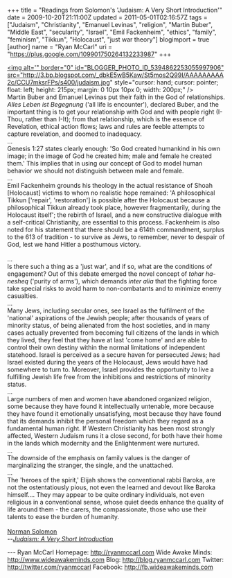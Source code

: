 +++
title = "Readings from Solomon's 'Judaism: A Very Short Introduction'"
date = 2009-10-20T21:11:00Z
updated = 2011-05-01T02:16:57Z
tags = ["Judaism", "Christianity", "Emanuel Levinas", "religion", "Martin Buber", "Middle East", "secularity", "Israel", "Emil Fackenheim", "ethics", "family", "feminism", "Tikkun", "Holocaust", "just war theory"]
blogimport = true
[author]
	name = "Ryan McCarl"
	uri = "https://plus.google.com/109901750264132233987"
+++

<a href="http://3.bp.blogspot.com/_dbkE5wB5Kaw/St5mos2Q99I/AAAAAAAAA2c/CCU7mksrFPs/s1600-h/judaism.jpg" onblur="try {parent.deselectBloggerImageGracefully();} catch(e) {}"><img alt='" border="0" id="BLOGGER_PHOTO_ID_5394862253055997906" src="http://3.bp.blogspot.com/_dbkE5wB5Kaw/St5mos2Q99I/AAAAAAAAA2c/CCU7mksrFPs/s400/judaism.jpg" style="cursor: hand; cursor: pointer; float: left; height: 215px; margin: 0 10px 10px 0; width: 200px;" /></a><br />Martin Buber and Emanuel Levinas put their faith in the God of relationships.  <em>Alles Leben ist Begegnung</em> ('all life is encounter'), declared Buber, and the important thing is to get your relationship with God and with people right (I-Thou, rather than I-It); from that relationship, which is the essence of Revelation, ethical action flows; laws and rules are feeble attempts to capture revelation, and doomed to inadequacy.<br />...<br />Genesis 1:27 states clearly enough: 'So God created humankind in his own image; in the image of God he created him; male and female he created them.' This implies that in using our concept of God to model human behavior we should not distinguish between male and female.<br />...<br />Emil Fackenheim grounds his theology in the actual resistance of Shoah [Holocaust] victims to whom no realistic hope remained: 'A philosophical Tikkun ['repair', 'restoration'] is possible after the Holocaust because a philosophical Tikkun already took place, however fragmentarily, during the Holocaust itself'; the rebirth of Israel, and a new constructive dialogue with a self-critical Christianity, are essential to this process.  Fackenheim is also noted for his statement that there should be a 614th commandment, surplus to the 613 of tradition - to survive as Jews, to remember, never to despair of God, lest we hand Hitler a posthumous victory.<br /><a name='more'></a><br />...<br />Is there such a thing as a 'just war', and if so, what are the conditions of engagement?  Out of this debate emerged the novel concept of <em>tohar ha-nesheq</em> ('purity of arms'), which demands <em>inter alia</em> that the fighting force take special risks to avoid harm to non-combatants and to minimize enemy casualties.<br />...<br />Many Jews, including secular ones, see Israel as the fulfilment of the 'national' aspirations of the Jewish people; after thousands of years of minority status, of being alienated from the host societies, and in many  cases actually prevented from becoming full citizens of the lands in which they lived, they feel that they have at last 'come home' and are able to control their own destiny within the normal limitations of independent statehood.  Israel is perceived as a secure haven for persecuted Jews; had Israel existed during the years of the Holocaust, Jews would have had somewhere to turn to.  Moreover, Israel provides the opportunity to live a fulfilling Jewish life free from the inhibitions and restrictions of minority status.<br />...<br />Large numbers of men and women have abandoned organized religion, some because they have found it intellectually untenable, more because they have found it emotionally unsatisfying, most because they have found that its demands inhibit the personal freedom which they regard as a fundamental human right.  If Western Christianity has been most strongly affected, Western Judaism runs it a close second, for both have their home in the lands which modernity and the Enlightenment were nurtured.<br />...<br />The downside of the emphasis on family values is the danger of marginalizing the stranger, the single, and the unattached.<br />...<br />The 'heroes of the spirit,' Elijah shows the conventional rabbi Baroka, are not the ostentatiously pious, not even the learned and devout like Baroka himself.... They may appear to be quite ordinary individuals, not even religious in a conventional sense, whose quiet deeds enhance the quality of life around them - the carers, the compassionate, those who use their talents to ease the burden of humanity.<br /><br /><a href="http://www.orinst.ox.ac.uk/html/staff/hjs/nsolomon.html">Norman Solomon</a><br />--<em><a href="http://www.google.com/url?sa=t&amp;source=web&amp;ct=res&amp;cd=1&amp;ved=0CAwQFjAA&amp;url=http%3A%2F%2Fwww.amazon.com%2FJudaism-Very-Short-Introduction-Introductions%2Fdp%2F0192853902&amp;ei=4GXeSo_3FYOk8AaKwvVy&amp;usg=AFQjCNGAV2jscXmj3uoFSGTQwfG8MHXsPA">Judaism: A Very Short Introduction</a></em><div class="blogger-post-footer">---
Ryan McCarl
Homepage: http://ryanmccarl.com
Wide Awake Minds: http://www.wideawakeminds.com
Blog: http://blog.ryanmccarl.com
Twitter: http://twitter.com/ryanmccarl
Facebook: http://fb.wideawakeminds.com</div>
